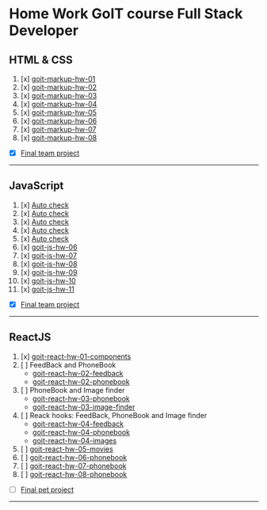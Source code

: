# Home Work GoIT course Full Stack Developer   

## HTML & CSS

01. [x] [goit-markup-hw-01](https://github.com/savchyndd/goit-markup-hw-01)
02. [x] [goit-markup-hw-02](https://github.com/savchyndd/goit-markup-hw-02)
03. [x] [goit-markup-hw-03](https://github.com/savchyndd/goit-markup-hw-03)
04. [x] [goit-markup-hw-04](https://github.com/savchyndd/goit-markup-hw-04)
05. [x] [goit-markup-hw-05](https://github.com/savchyndd/goit-markup-hw-05)
06. [x] [goit-markup-hw-06](https://github.com/savchyndd/goit-markup-hw-06)
07. [x] [goit-markup-hw-07](https://github.com/savchyndd/goit-markup-hw-07)
08. [x] [goit-markup-hw-08](https://github.com/savchyndd/goit-markup-hw-08)
- [x] [Final team project](https://github.com/savchyndd/team-project-ic)
---


## JavaScript

01. [x] [Auto check]()
02. [x] [Auto check]()
03. [x] [Auto check]()
04. [x] [Auto check]()
05. [x] [Auto check]()
06. [x] [goit-js-hw-06](https://github.com/savchyndd/goit-js-hw-06)
07. [x] [goit-js-hw-07](https://github.com/savchyndd/goit-js-hw-07)
08. [x] [goit-js-hw-08](https://github.com/savchyndd/goit-js-hw-08)
09. [x] [goit-js-hw-09](https://github.com/savchyndd/goit-js-hw-09)
10. [x] [goit-js-hw-10](https://github.com/savchyndd/goit-js-hw-10)
11. [x] [goit-js-hw-11](https://github.com/savchyndd/goit-js-hw-11)
- [x] [Final team project](https://github.com/dariahalai/filmoteka-project)
---


## ReactJS

01. [x] [goit-react-hw-01-components](https://github.com/savchyndd/goit-react-hw-01-components)
02. [ ] FeedBack and PhoneBook
    - [goit-react-hw-02-feedback](https://github.com/savchyndd/goit-react-hw-02-feedback)
    - [goit-react-hw-02-phonebook](https://github.com/savchyndd/goit-react-hw-02-phonebook)
03. [ ] PhoneBook and Image finder
    - [goit-react-hw-03-phonebook](https://github.com/savchyndd/goit-react-hw-03-phonebook)
    - [goit-react-hw-03-image-finder](https://github.com/savchyndd/goit-react-hw-03-image-finder)
04. [ ] Reack hooks: FeedBack, PhoneBook and Image finder
    - [goit-react-hw-04-feedback](https://github.com/savchyndd/goit-react-hw-04-feedback)
    - [goit-react-hw-04-phonebook](https://github.com/savchyndd/goit-react-hw-04-phonebook)
    - [goit-react-hw-04-images](https://github.com/savchyndd/goit-react-hw-04-images)
05. [ ] [goit-react-hw-05-movies](https://github.com/savchyndd/goit-react-hw-05-movies)
06. [ ] [goit-react-hw-06-phonebook](https://github.com/savchyndd/goit-react-hw-06-phonebook)
07. [ ] [goit-react-hw-07-phonebook](https://github.com/savchyndd/goit-react-hw-07-phonebook)
08. [ ] [goit-react-hw-08-phonebook](https://github.com/savchyndd/goit-react-hw-08-phonebook)
- [ ] [Final pet project]()
---
